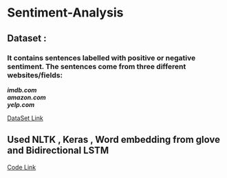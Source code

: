 # Sentiment-Analysis

<h2>Dataset : </h2><h3>It contains sentences labelled with positive or negative sentiment. The sentences come from three different websites/fields:</h3>
<p><b><i>imdb.com <br>amazon.com <br> yelp.com</i></b></p>

<a href='https://archive.ics.uci.edu/ml/datasets/Sentiment+Labelled+Sentences'>DataSet Link</a>

<h2>Used NLTK , Keras , Word embedding from glove and Bidirectional LSTM </h2>
<a href='https://github.com/rahul3512/Sentiment-Analysis/blob/main/Sentiment%20Analysis.ipynb'> Code Link </a>
